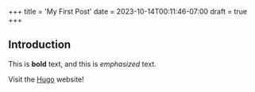 +++
title = 'My First Post'
date = 2023-10-14T00:11:46-07:00
draft = true
+++
## Introduction

This is **bold** text, and this is *emphasized* text.

Visit the [Hugo](https://gohugo.io) website!
